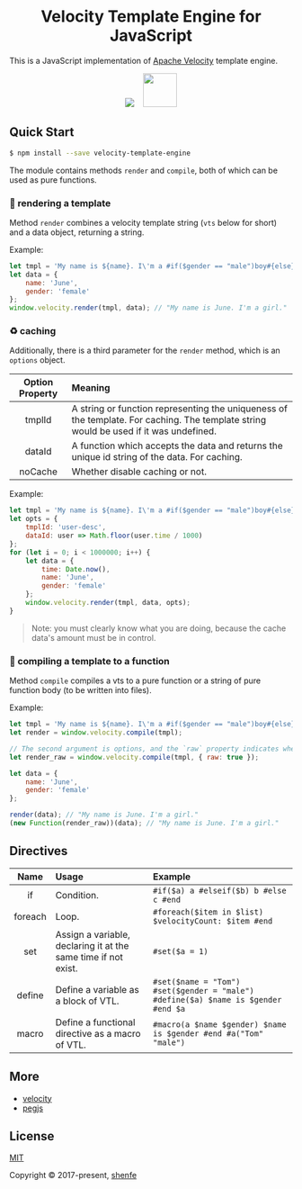 <h1 align="center">Velocity Template Engine for JavaScript</h1>

This is a JavaScript implementation of [Apache Velocity](http://velocity.apache.org/) template engine.

<p align="center">
    <img src="https://raw.githubusercontent.com/shenfe/Velocity/master/readme_assets/velocity-logo.png">
    <img width="60" height="60" src="https://raw.githubusercontent.com/shenfe/Velocity/master/readme_assets/javascript-logo.png">
</p>

## Quick Start

```bash
$ npm install --save velocity-template-engine
```

The module contains methods `render` and `compile`, both of which can be used as pure functions.

### 🎨 rendering a template

Method `render` combines a velocity template string (`vts` below for short) and a data object, returning a string.

Example:

```js
let tmpl = 'My name is ${name}. I\'m a #if($gender == "male")boy#{else}girl#end.';
let data = {
    name: 'June',
    gender: 'female'
};
window.velocity.render(tmpl, data); // "My name is June. I'm a girl."
```

### ♻️ caching

Additionally, there is a third parameter for the `render` method, which is an `options` object.

| Option Property | Meaning |
| :---: | :--- |
| tmplId | A string or function representing the uniqueness of the template. For caching. The template string would be used if it was undefined. |
| dataId | A function which accepts the data and returns the unique id string of the data. For caching. |
| noCache | Whether disable caching or not. |

Example:

```js
let tmpl = 'My name is ${name}. I\'m a #if($gender == "male")boy#{else}girl#end.';
let opts = {
    tmplId: 'user-desc',
    dataId: user => Math.floor(user.time / 1000)
};
for (let i = 0; i < 1000000; i++) {
    let data = {
        time: Date.now(),
        name: 'June',
        gender: 'female'
    };
    window.velocity.render(tmpl, data, opts);
}
```

> Note: you must clearly know what you are doing, because the cache data's amount must be in control.

### 📰 compiling a template to a function

Method `compile` compiles a vts to a pure function or a string of pure function body (to be written into files).

Example:

```js
let tmpl = 'My name is ${name}. I\'m a #if($gender == "male")boy#{else}girl#end.';
let render = window.velocity.compile(tmpl);

// The second argument is options, and the `raw` property indicates whether to compile the vts to a string or not.
let render_raw = window.velocity.compile(tmpl, { raw: true });

let data = {
    name: 'June',
    gender: 'female'
};

render(data); // "My name is June. I'm a girl."
(new Function(render_raw))(data); // "My name is June. I'm a girl."
```

## Directives

Name | Usage | Example
:---: | :--- | :---
if | Condition. | `#if($a) a #elseif($b) b #else c #end`
foreach | Loop. | `#foreach($item in $list) $velocityCount: $item #end`
set | Assign a variable, declaring it at the same time if not exist. | `#set($a = 1)`
define | Define a variable as a block of VTL. | `#set($name = "Tom") #set($gender = "male") #define($a) $name is $gender #end $a`
macro | Define a functional directive as a macro of VTL. | `#macro(a $name $gender) $name is $gender #end #a("Tom" "male")`

## More

* [velocity](http://velocity.apache.org/)
* [pegjs](https://github.com/pegjs/pegjs)

## License

[MIT](http://opensource.org/licenses/MIT)

Copyright © 2017-present, [shenfe](https://github.com/shenfe)

